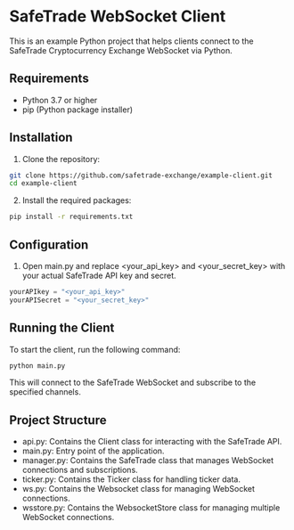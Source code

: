 # SafeTrade WebSocket Client

This is an example Python project that helps clients connect to the SafeTrade Cryptocurrency Exchange WebSocket via Python.

## Requirements

- Python 3.7 or higher
- pip (Python package installer)

## Installation

1. Clone the repository:

```sh
git clone https://github.com/safetrade-exchange/example-client.git
cd example-client
```

2. Install the required packages:
```sh
pip install -r requirements.txt
```

## Configuration

1. Open main.py and replace <your_api_key> and <your_secret_key> with your actual SafeTrade API key and secret.
```python
yourAPIkey = "<your_api_key>"
yourAPISecret = "<your_secret_key>"
```

## Running the Client
To start the client, run the following command:
```sh
python main.py
```

This will connect to the SafeTrade WebSocket and subscribe to the specified channels.

## Project Structure
- api.py: Contains the Client class for interacting with the SafeTrade API.
- main.py: Entry point of the application.
- manager.py: Contains the SafeTrade class that manages WebSocket connections and subscriptions.
- ticker.py: Contains the Ticker class for handling ticker data.
- ws.py: Contains the Websocket class for managing WebSocket connections.
- wsstore.py: Contains the WebsocketStore class for managing multiple WebSocket connections.
